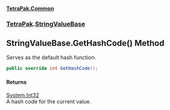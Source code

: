 #### [TetraPak.Common](index.md 'index')
### [TetraPak](TetraPak.md 'TetraPak').[StringValueBase](TetraPak_StringValueBase.md 'TetraPak.StringValueBase')
## StringValueBase.GetHashCode() Method
Serves as the default hash function.  
```csharp
public override int GetHashCode();
```
#### Returns
[System.Int32](https://docs.microsoft.com/en-us/dotnet/api/System.Int32 'System.Int32')  
A hash code for the current value.  
